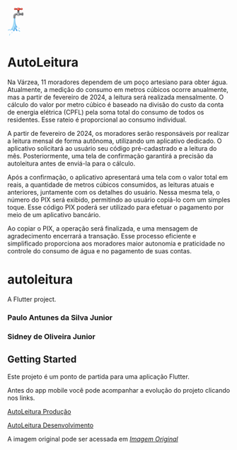 ![Logo Água na Torneira](https://github.com/sidneyojr/AutoLeitura/blob/master/imagens/9wd1_qx8l_230202_v2.png)

# AutoLeitura


Na Várzea, 11 moradores dependem de um poço artesiano para obter água. Atualmente, a medição do consumo em metros cúbicos ocorre anualmente, mas a partir de fevereiro de 2024, a leitura será realizada mensalmente. O cálculo do valor por metro cúbico é baseado na divisão do custo da conta de energia elétrica (CPFL) pela soma total do consumo de todos os residentes. Esse rateio é proporcional ao consumo individual.

A partir de fevereiro de 2024, os moradores serão responsáveis por realizar a leitura mensal de forma autônoma, utilizando um aplicativo dedicado. O aplicativo solicitará ao usuário seu código pré-cadastrado e a leitura do mês. Posteriormente, uma tela de confirmação garantirá a precisão da autoleitura antes de enviá-la para o cálculo.

Após a confirmação, o aplicativo apresentará uma tela com o valor total em reais, a quantidade de metros cúbicos consumidos, as leituras atuais e anteriores, juntamente com os detalhes do usuário. Nessa mesma tela, o número do PIX será exibido, permitindo ao usuário copiá-lo com um simples toque. Esse código PIX poderá ser utilizado para efetuar o pagamento por meio de um aplicativo bancário.

Ao copiar o PIX, a operação será finalizada, e uma mensagem de agradecimento encerrará a transação. Esse processo eficiente e simplificado proporciona aos moradores maior autonomia e praticidade no controle do consumo de água e no pagamento de suas contas.


# autoleitura

A Flutter project.

### Paulo Antunes da Silva Junior
### Sidney de Oliveira Junior



## Getting Started

Este projeto é um ponto de partida para uma aplicação Flutter.

Antes do app mobile você pode acompanhar a evolução do projeto clicando nos links. 

[AutoLeitura Produção](https://auto-leitura.vercel.app/)

[AutoLeitura Desenvolvimento](https://auto-leitura-git-develop-sidneyo-ifspedubr.vercel.app/)

A imagem original pode ser acessada em *[Imagem Original](https://encurtador.com.br/hiwZ3)*




